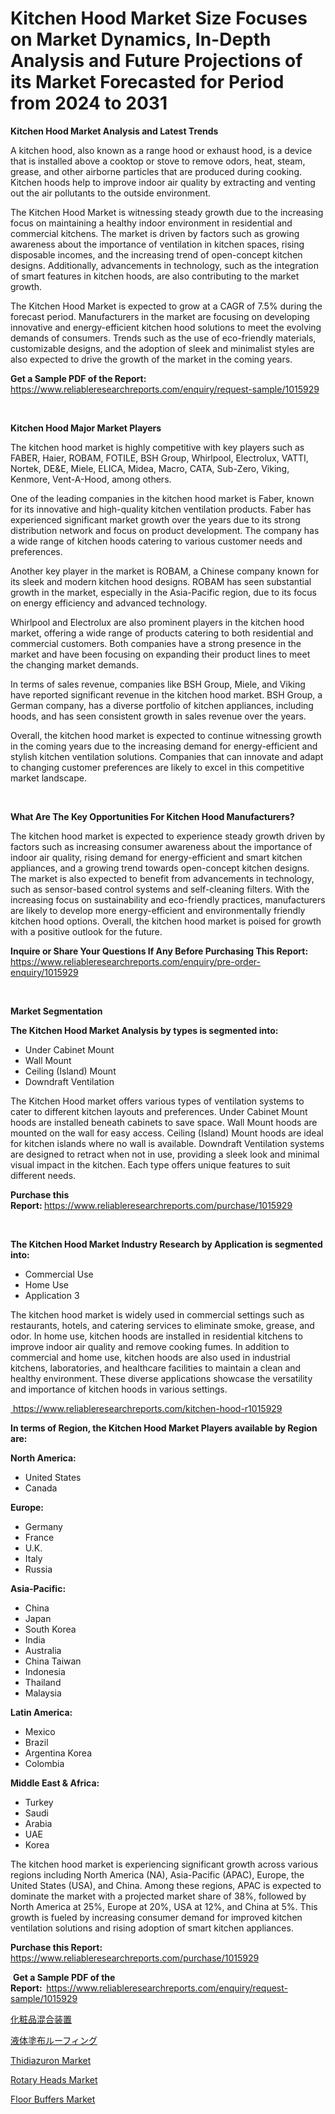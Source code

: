 <p><h1>Kitchen Hood Market Size Focuses on Market Dynamics, In-Depth Analysis and Future Projections of its Market Forecasted for Period from 2024 to 2031</h1></p><p><strong>Kitchen Hood Market Analysis and Latest Trends</strong></p>
<p><p>A kitchen hood, also known as a range hood or exhaust hood, is a device that is installed above a cooktop or stove to remove odors, heat, steam, grease, and other airborne particles that are produced during cooking. Kitchen hoods help to improve indoor air quality by extracting and venting out the air pollutants to the outside environment.</p><p>The Kitchen Hood Market is witnessing steady growth due to the increasing focus on maintaining a healthy indoor environment in residential and commercial kitchens. The market is driven by factors such as growing awareness about the importance of ventilation in kitchen spaces, rising disposable incomes, and the increasing trend of open-concept kitchen designs. Additionally, advancements in technology, such as the integration of smart features in kitchen hoods, are also contributing to the market growth.</p><p>The Kitchen Hood Market is expected to grow at a CAGR of 7.5% during the forecast period. Manufacturers in the market are focusing on developing innovative and energy-efficient kitchen hood solutions to meet the evolving demands of consumers. Trends such as the use of eco-friendly materials, customizable designs, and the adoption of sleek and minimalist styles are also expected to drive the growth of the market in the coming years.</p></p>
<p><strong>Get a Sample PDF of the Report:&nbsp;</strong> <a href="https://www.reliableresearchreports.com/enquiry/request-sample/1015929">https://www.reliableresearchreports.com/enquiry/request-sample/1015929</a></p>
<p>&nbsp;</p>
<p><strong>Kitchen Hood Major Market Players</strong></p>
<p><p>The kitchen hood market is highly competitive with key players such as FABER, Haier, ROBAM, FOTILE, BSH Group, Whirlpool, Electrolux, VATTI, Nortek, DE&E, Miele, ELICA, Midea, Macro, CATA, Sub-Zero, Viking, Kenmore, Vent-A-Hood, among others. </p><p>One of the leading companies in the kitchen hood market is Faber, known for its innovative and high-quality kitchen ventilation products. Faber has experienced significant market growth over the years due to its strong distribution network and focus on product development. The company has a wide range of kitchen hoods catering to various customer needs and preferences.</p><p>Another key player in the market is ROBAM, a Chinese company known for its sleek and modern kitchen hood designs. ROBAM has seen substantial growth in the market, especially in the Asia-Pacific region, due to its focus on energy efficiency and advanced technology.</p><p>Whirlpool and Electrolux are also prominent players in the kitchen hood market, offering a wide range of products catering to both residential and commercial customers. Both companies have a strong presence in the market and have been focusing on expanding their product lines to meet the changing market demands.</p><p>In terms of sales revenue, companies like BSH Group, Miele, and Viking have reported significant revenue in the kitchen hood market. BSH Group, a German company, has a diverse portfolio of kitchen appliances, including hoods, and has seen consistent growth in sales revenue over the years.</p><p>Overall, the kitchen hood market is expected to continue witnessing growth in the coming years due to the increasing demand for energy-efficient and stylish kitchen ventilation solutions. Companies that can innovate and adapt to changing customer preferences are likely to excel in this competitive market landscape.</p></p>
<p>&nbsp;</p>
<p><strong>What Are The Key Opportunities For Kitchen Hood Manufacturers?</strong></p>
<p><p>The kitchen hood market is expected to experience steady growth driven by factors such as increasing consumer awareness about the importance of indoor air quality, rising demand for energy-efficient and smart kitchen appliances, and a growing trend towards open-concept kitchen designs. The market is also expected to benefit from advancements in technology, such as sensor-based control systems and self-cleaning filters. With the increasing focus on sustainability and eco-friendly practices, manufacturers are likely to develop more energy-efficient and environmentally friendly kitchen hood options. Overall, the kitchen hood market is poised for growth with a positive outlook for the future.</p></p>
<p><strong>Inquire or Share Your Questions If Any Before Purchasing This Report:</strong> <a href="https://www.reliableresearchreports.com/enquiry/pre-order-enquiry/1015929">https://www.reliableresearchreports.com/enquiry/pre-order-enquiry/1015929</a></p>
<p>&nbsp;</p>
<p><strong>Market Segmentation</strong></p>
<p><strong>The Kitchen Hood Market Analysis by types is segmented into:</strong></p>
<p><ul><li>Under Cabinet Mount</li><li>Wall Mount</li><li>Ceiling (Island) Mount</li><li>Downdraft Ventilation</li></ul></p>
<p><p>The Kitchen Hood market offers various types of ventilation systems to cater to different kitchen layouts and preferences. Under Cabinet Mount hoods are installed beneath cabinets to save space. Wall Mount hoods are mounted on the wall for easy access. Ceiling (Island) Mount hoods are ideal for kitchen islands where no wall is available. Downdraft Ventilation systems are designed to retract when not in use, providing a sleek look and minimal visual impact in the kitchen. Each type offers unique features to suit different needs.</p></p>
<p><strong>Purchase this Report:&nbsp;</strong><a href="https://www.reliableresearchreports.com/purchase/1015929">https://www.reliableresearchreports.com/purchase/1015929</a></p>
<p>&nbsp;</p>
<p><strong>The Kitchen Hood Market Industry Research by Application is segmented into:</strong></p>
<p><ul><li>Commercial Use</li><li>Home Use</li><li>Application 3</li></ul></p>
<p><p>The kitchen hood market is widely used in commercial settings such as restaurants, hotels, and catering services to eliminate smoke, grease, and odor. In home use, kitchen hoods are installed in residential kitchens to improve indoor air quality and remove cooking fumes. In addition to commercial and home use, kitchen hoods are also used in industrial kitchens, laboratories, and healthcare facilities to maintain a clean and healthy environment. These diverse applications showcase the versatility and importance of kitchen hoods in various settings.</p></p>
<p><a href="https://www.reliableresearchreports.com/kitchen-hood-r1015929">&nbsp;https://www.reliableresearchreports.com/kitchen-hood-r1015929</a></p>
<p><strong>In terms of Region, the Kitchen Hood Market Players available by Region are:</strong></p>
<p>
    <p> <strong> North America: </strong>
        <ul>
            <li>United States</li>
            <li>Canada</li>
        </ul>
        </p> 
    <p> <strong> Europe: </strong>
        <ul>
            <li>Germany</li>
            <li>France</li>
            <li>U.K.</li>
            <li>Italy</li>
            <li>Russia</li>
        </ul>
        </p> 
    <p> <strong> Asia-Pacific: </strong>
        <ul>
            <li>China</li>
            <li>Japan</li>
            <li>South Korea</li>
            <li>India</li>
            <li>Australia</li>
            <li>China Taiwan</li>
            <li>Indonesia</li>
            <li>Thailand</li>
            <li>Malaysia</li>
        </ul>
        </p> 
    <p> <strong> Latin America: </strong>
        <ul>
            <li>Mexico</li>
            <li>Brazil</li>
            <li>Argentina Korea</li>
            <li>Colombia</li>
        </ul>
        </p> 
    <p> <strong> Middle East & Africa: </strong>
        <ul>
            <li>Turkey</li>
            <li>Saudi</li>
            <li>Arabia</li>
            <li>UAE</li>
            <li>Korea</li>
        </ul>
    </p>
    </p>
<p><p>The kitchen hood market is experiencing significant growth across various regions including North America (NA), Asia-Pacific (APAC), Europe, the United States (USA), and China. Among these regions, APAC is expected to dominate the market with a projected market share of 38%, followed by North America at 25%, Europe at 20%, USA at 12%, and China at 5%. This growth is fueled by increasing consumer demand for improved kitchen ventilation solutions and rising adoption of smart kitchen appliances.</p></p>
<p><strong>Purchase this Report: </strong><a href="https://www.reliableresearchreports.com/purchase/1015929">https://www.reliableresearchreports.com/purchase/1015929</a></p>
<p>&nbsp;<strong>Get a Sample PDF of the Report:&nbsp;&nbsp;</strong><a href="https://www.reliableresearchreports.com/enquiry/request-sample/1015929">https://www.reliableresearchreports.com/enquiry/request-sample/1015929</a></p>
<p><strong></strong></p>
<p><p><a href="https://github.com/gfggqjbfys368009/Market-Research-Report-List-1/blob/main/923510838691.md">化粧品混合装置</a></p><p><a href="https://github.com/vlcostes/Market-Research-Report-List-1/blob/main/431485038692.md">液体塗布ルーフィング</a></p><p><a href="https://issuu.com/reportprime-2/docs/thidiazuron-market-size-2030.pptx">Thidiazuron Market</a></p><p><a href="https://github.com/WillieWoodard/Market-Research-Report-List-4/blob/main/rotary-heads-market.md">Rotary Heads Market</a></p><p><a href="https://github.com/marloy8/Market-Research-Report-List-4/blob/main/floor-buffers-market.md">Floor Buffers Market</a></p></p>